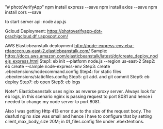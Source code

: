 "# photoVerifyApp" 
npm install express --save
npm install axios --save
npm install cors --save

to start server api:
node app.js

Gcloud Deployment: 
https://photoverifyapp-dot-prachigcloud.df.r.appspot.com/


AWS Elasticbeanstalk deployment
http://node-express-env.eba-rdaqcccp.us-east-2.elasticbeanstalk.com/
Sample: https://docs.aws.amazon.com/elasticbeanstalk/latest/dg/create_deploy_nodejs_express.html
Step1: eb init --platform node.js --region us-east-2
Step2: eb create --sample node-express-env
Step3: create .ebextensions/nodecommand.config 
Step4: for static files .ebextensions/staticfiles.config
Step5: git add. and git commit 
Step6: eb deploy 
Step7: eb open
Step8: eb logs

Note*: Elasticbeanstalk uses nginx as reverse proxy server. Always look for eb logs, in this scenario nginx is passing
request to port 8081 and hence i needed to change my node server to port 8081.

Also I was getting Http 413 error due to the size of the request body. The deafutl nginx size was small 
and hence i have to configure that by setting client_max_body_size 20M; in 01_files.config file  under .ebextentions.



